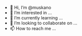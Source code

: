 - 👋 Hi, I’m @muskano
- 👀 I’m interested in ...
- 🌱 I’m currently learning ...
- 💞️ I’m looking to collaborate on ...
- 📫 How to reach me ...

<!---
muskano/muskano is a ✨ special ✨ repository because its `README.md` (this file) appears on your GitHub profile.
You can click the Preview link to take a look at your changes.
--->
